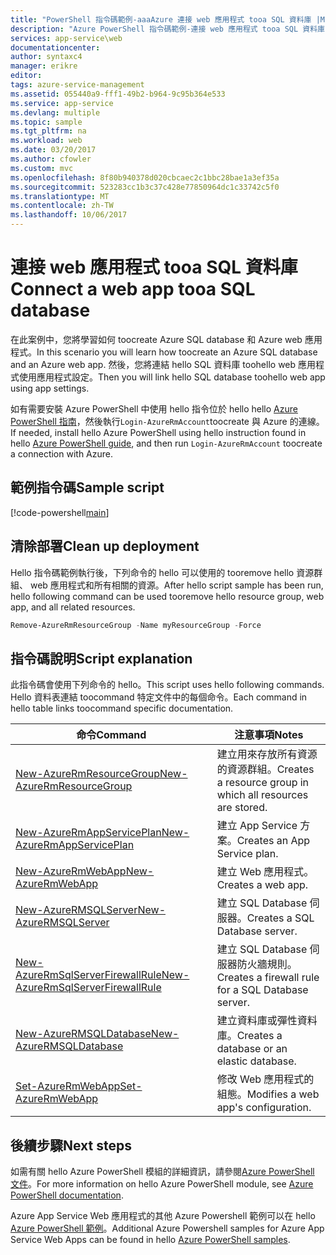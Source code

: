 ```yaml
---
title: "PowerShell 指令碼範例-aaaAzure 連接 web 應用程式 tooa SQL 資料庫 |Microsoft 文件"
description: "Azure PowerShell 指令碼範例-連接 web 應用程式 tooa SQL 資料庫"
services: app-service\web
documentationcenter: 
author: syntaxc4
manager: erikre
editor: 
tags: azure-service-management
ms.assetid: 055440a9-fff1-49b2-b964-9c95b364e533
ms.service: app-service
ms.devlang: multiple
ms.topic: sample
ms.tgt_pltfrm: na
ms.workload: web
ms.date: 03/20/2017
ms.author: cfowler
ms.custom: mvc
ms.openlocfilehash: 8f80b940378d020cbcaec2c1bbc28bae1a3ef35a
ms.sourcegitcommit: 523283cc1b3c37c428e77850964dc1c33742c5f0
ms.translationtype: MT
ms.contentlocale: zh-TW
ms.lasthandoff: 10/06/2017
---
```

# <a name="connect-a-web-app-tooa-sql-database"></a><span data-ttu-id="299ba-103">連接 web 應用程式 tooa SQL 資料庫</span><span class="sxs-lookup"><span data-stu-id="299ba-103">Connect a web app tooa SQL database</span></span>

<span data-ttu-id="299ba-104">在此案例中，您將學習如何 toocreate Azure SQL database 和 Azure web 應用程式。</span><span class="sxs-lookup"><span data-stu-id="299ba-104">In this scenario you will learn how toocreate an Azure SQL database and an Azure web app.</span></span> <span data-ttu-id="299ba-105">然後，您將連結 hello SQL 資料庫 toohello web 應用程式使用應用程式設定。</span><span class="sxs-lookup"><span data-stu-id="299ba-105">Then you will link hello SQL database toohello web app using app settings.</span></span>

<span data-ttu-id="299ba-106">如有需要安裝 Azure PowerShell 中使用 hello 指令位於 hello hello [Azure PowerShell 指南](/powershell/azure/overview)，然後執行`Login-AzureRmAccount`toocreate 與 Azure 的連線。</span><span class="sxs-lookup"><span data-stu-id="299ba-106">If needed, install hello Azure PowerShell using hello instruction found in hello [Azure PowerShell guide](/powershell/azure/overview), and then run `Login-AzureRmAccount` toocreate a connection with Azure.</span></span>

## <a name="sample-script"></a><span data-ttu-id="299ba-107">範例指令碼</span><span class="sxs-lookup"><span data-stu-id="299ba-107">Sample script</span></span>

[!code-powershell[main](../../../powershell_scripts/app-service/connect-to-sql/connect-to-sql.ps1?highlight=13 "Connect a web app tooa SQL database")]

## <a name="clean-up-deployment"></a><span data-ttu-id="299ba-108">清除部署</span><span class="sxs-lookup"><span data-stu-id="299ba-108">Clean up deployment</span></span> 

<span data-ttu-id="299ba-109">Hello 指令碼範例執行後，下列命令的 hello 可以使用的 tooremove hello 資源群組、 web 應用程式和所有相關的資源。</span><span class="sxs-lookup"><span data-stu-id="299ba-109">After hello script sample has been run, hello following command can be used tooremove hello resource group, web app, and all related resources.</span></span>

```powershell
Remove-AzureRmResourceGroup -Name myResourceGroup -Force
```

## <a name="script-explanation"></a><span data-ttu-id="299ba-110">指令碼說明</span><span class="sxs-lookup"><span data-stu-id="299ba-110">Script explanation</span></span>

<span data-ttu-id="299ba-111">此指令碼會使用下列命令的 hello。</span><span class="sxs-lookup"><span data-stu-id="299ba-111">This script uses hello following commands.</span></span> <span data-ttu-id="299ba-112">Hello 資料表連結 toocommand 特定文件中的每個命令。</span><span class="sxs-lookup"><span data-stu-id="299ba-112">Each command in hello table links toocommand specific documentation.</span></span>

| <span data-ttu-id="299ba-113">命令</span><span class="sxs-lookup"><span data-stu-id="299ba-113">Command</span></span> | <span data-ttu-id="299ba-114">注意事項</span><span class="sxs-lookup"><span data-stu-id="299ba-114">Notes</span></span> |
|---|---|
| [<span data-ttu-id="299ba-115">New-AzureRmResourceGroup</span><span class="sxs-lookup"><span data-stu-id="299ba-115">New-AzureRmResourceGroup</span></span>](/powershell/module/azurerm.resources/new-azurermresourcegroup) | <span data-ttu-id="299ba-116">建立用來存放所有資源的資源群組。</span><span class="sxs-lookup"><span data-stu-id="299ba-116">Creates a resource group in which all resources are stored.</span></span> |
| [<span data-ttu-id="299ba-117">New-AzureRmAppServicePlan</span><span class="sxs-lookup"><span data-stu-id="299ba-117">New-AzureRmAppServicePlan</span></span>](/powershell/module/azurerm.websites/new-azurermappserviceplan) | <span data-ttu-id="299ba-118">建立 App Service 方案。</span><span class="sxs-lookup"><span data-stu-id="299ba-118">Creates an App Service plan.</span></span> |
| [<span data-ttu-id="299ba-119">New-AzureRmWebApp</span><span class="sxs-lookup"><span data-stu-id="299ba-119">New-AzureRmWebApp</span></span>](/powershell/module/azurerm.websites/new-azurermwebapp) | <span data-ttu-id="299ba-120">建立 Web 應用程式。</span><span class="sxs-lookup"><span data-stu-id="299ba-120">Creates a web app.</span></span> |
| [<span data-ttu-id="299ba-121">New-AzureRMSQLServer</span><span class="sxs-lookup"><span data-stu-id="299ba-121">New-AzureRMSQLServer</span></span>](/powershell/module/azurerm.sql/new-azurermsqlserver) | <span data-ttu-id="299ba-122">建立 SQL Database 伺服器。</span><span class="sxs-lookup"><span data-stu-id="299ba-122">Creates a SQL Database server.</span></span> |
| [<span data-ttu-id="299ba-123">New-AzureRmSqlServerFirewallRule</span><span class="sxs-lookup"><span data-stu-id="299ba-123">New-AzureRmSqlServerFirewallRule</span></span>](/powershell/module/azurerm.sql/new-azurermsqlserverfirewallrule) | <span data-ttu-id="299ba-124">建立 SQL Database 伺服器防火牆規則。</span><span class="sxs-lookup"><span data-stu-id="299ba-124">Creates a firewall rule for a SQL Database server.</span></span> |
| [<span data-ttu-id="299ba-125">New-AzureRMSQLDatabase</span><span class="sxs-lookup"><span data-stu-id="299ba-125">New-AzureRMSQLDatabase</span></span>](/powershell/module/azurerm.sql/new-azurermsqldatabase) | <span data-ttu-id="299ba-126">建立資料庫或彈性資料庫。</span><span class="sxs-lookup"><span data-stu-id="299ba-126">Creates a database or an elastic database.</span></span> |
| [<span data-ttu-id="299ba-127">Set-AzureRmWebApp</span><span class="sxs-lookup"><span data-stu-id="299ba-127">Set-AzureRmWebApp</span></span>](/powershell/module/azurerm.websites/set-azurermwebapp) | <span data-ttu-id="299ba-128">修改 Web 應用程式的組態。</span><span class="sxs-lookup"><span data-stu-id="299ba-128">Modifies a web app's configuration.</span></span> |

## <a name="next-steps"></a><span data-ttu-id="299ba-129">後續步驟</span><span class="sxs-lookup"><span data-stu-id="299ba-129">Next steps</span></span>

<span data-ttu-id="299ba-130">如需有關 hello Azure PowerShell 模組的詳細資訊，請參閱[Azure PowerShell 文件](/powershell/azure/overview)。</span><span class="sxs-lookup"><span data-stu-id="299ba-130">For more information on hello Azure PowerShell module, see [Azure PowerShell documentation](/powershell/azure/overview).</span></span>

<span data-ttu-id="299ba-131">Azure App Service Web 應用程式的其他 Azure Powershell 範例可以在 hello [Azure PowerShell 範例](../app-service-powershell-samples.md)。</span><span class="sxs-lookup"><span data-stu-id="299ba-131">Additional Azure Powershell samples for Azure App Service Web Apps can be found in hello [Azure PowerShell samples](../app-service-powershell-samples.md).</span></span>
